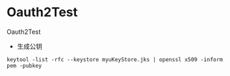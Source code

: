 # Oauth2Test
Oauth2Test

- 生成公钥
```
keytool -list -rfc --keystore myuKeyStore.jks | openssl x509 -inform pem -pubkey
```
